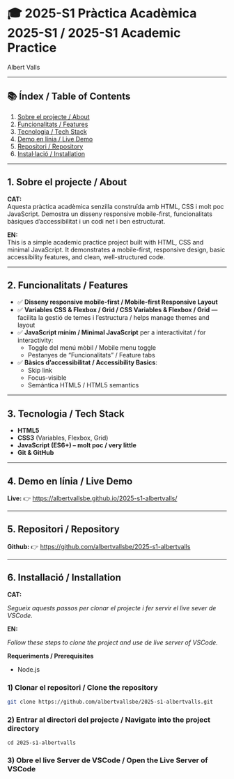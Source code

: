 # 🎓 2025-S1 Pràctica Acadèmica 2025-S1 / 2025-S1 Academic Practice

Albert Valls

---

## 📚 Índex / Table of Contents

1. [Sobre el projecte / About](#1-sobre-el-projecte--about)
2. [Funcionalitats / Features](#2-funcionalitats--features)
3. [Tecnologia / Tech Stack](#3-tecnologia--tech-stack)
4. [Demo en línia / Live Demo](#4-demo-en-línia--live-demo)
5. [Repositori / Repository](#5-repositori--repository)
6. [Instal·lació / Installation](#6-instal-lacio--installation)

---

## 1. Sobre el projecte / About

**CAT:**  
Aquesta pràctica acadèmica senzilla construïda amb HTML, CSS i molt poc JavaScript. Demostra un disseny responsive mobile-first, funcionalitats bàsiques d’accessibilitat i un codi net i ben estructurat.

**EN:**  
This is a simple academic practice project built with HTML, CSS and minimal JavaScript. It demonstrates a mobile-first, responsive design, basic accessibility features, and clean, well-structured code.

---

## 2. Funcionalitats / Features

- ✅ **Disseny responsive mobile-first / Mobile-first Responsive Layout**
- ✅ **Variables CSS & Flexbox / Grid / CSS Variables & Flexbox / Grid** — facilita la gestió de temes i l’estructura / helps manage themes and layout
- ✅ **JavaScript mínim / Minimal JavaScript** per a interactivitat / for interactivity:
  - Toggle del menú mòbil / Mobile menu toggle
  - Pestanyes de “Funcionalitats” / Feature tabs
- ✅ **Bàsics d’accessibilitat / Accessibility Basics**:
  - Skip link
  - Focus-visible
  - Semàntica HTML5 / HTML5 semantics

---

## 3. Tecnologia / Tech Stack

- **HTML5**
- **CSS3** (Variables, Flexbox, Grid)
- **JavaScript (ES6+) – molt poc / very little**
- **Git & GitHub**

---

## 4. Demo en línia / Live Demo

**Live:** 👉 https://albertvallsbe.github.io/2025-s1-albertvalls/

---

## 5. Repositori / Repository

**Github:** 👉 https://github.com/albertvallsbe/2025-s1-albertvalls

---

## 6. Installació / Installation

**CAT:**

_Segueix aquests passos per clonar el projecte i fer servir el live sever de VSCode._

**EN:**

_Follow these steps to clone the project and use de live server of VSCode._

**Requeriments / Prerequisites**

- Node.js

### 1) Clonar el repositori / Clone the repository

```bash
git clone https://github.com/albertvallsbe/2025-s1-albertvalls.git
```

### 2) Entrar al directori del projecte / Navigate into the project directory

```
cd 2025-s1-albertvalls
```

### 3) Obre el live Server de VSCode / Open the Live Server of VSCode
